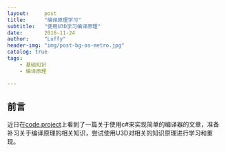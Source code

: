 ```yaml
---
layout:     post
title:      "编译原理学习"
subtitle:   "使用U3D学习编译原理"
date:       2016-11-24
author:     "Luffy"
header-img: "img/post-bg-os-metro.jpg"
catalog: true
tags:
    - 基础知识
    - 编译原理

---
```



## 前言


 近日在[code project](http://www.codeproject.com/Articles/272494/Implementing-Programming-Languages-using-Csharp)上看到了一篇关于使用c#来实现简单的编译器的文章，准备补习关于编译原理的相关知识，尝试使用U3D对相关的知识原理进行学习和重现。








